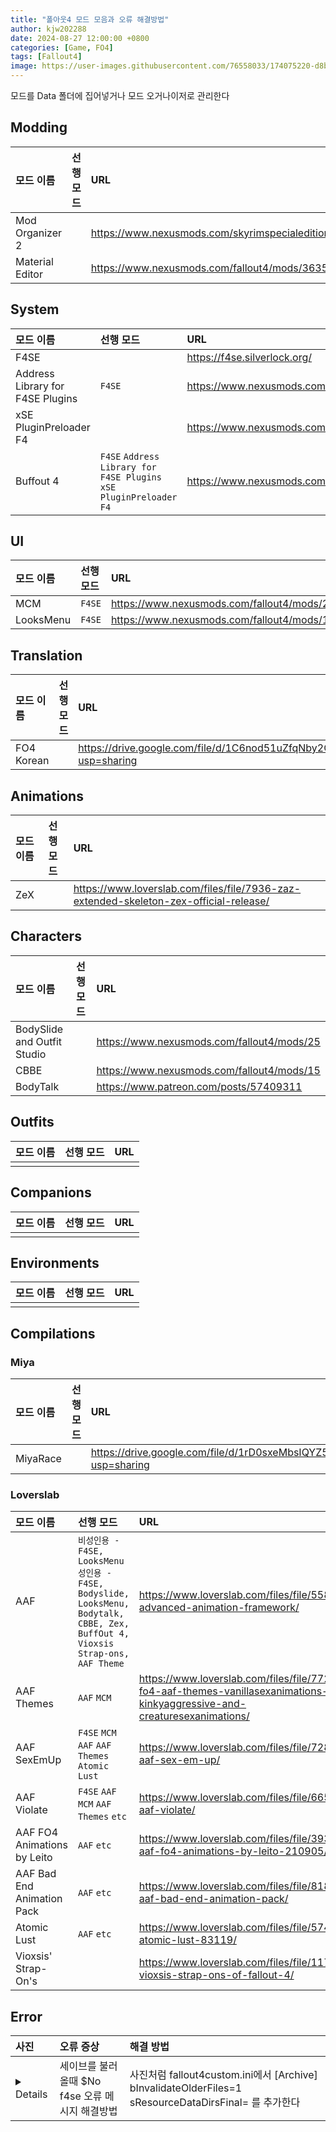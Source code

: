 ```yaml
---
title: "폴아웃4 모드 모음과 오류 해결방법"
author: kjw202288
date: 2024-08-27 12:00:00 +0800
categories: [Game, FO4]
tags: [Fallout4]
image: https://user-images.githubusercontent.com/76558033/174075220-d8bec305-3581-440f-ae42-f5bf4ec437b9.png
---
```


모드를 Data 폴더에 집어넣거나 모드 오거나이저로 관리한다

## Modding

| 모드 이름 | 선행 모드 | URL |
|:---|:---|:---|
| Mod Organizer 2 | | <https://www.nexusmods.com/skyrimspecialedition/mods/6194> |
| Material Editor | | <https://www.nexusmods.com/fallout4/mods/3635> |

## System

| 모드 이름 | 선행 모드 | URL | 
|:---|:---|:---|
| F4SE  | | <https://f4se.silverlock.org/> |
| Address Library for F4SE Plugins  | `F4SE`  | <https://www.nexusmods.com/fallout4/mods/47327> |
| xSE PluginPreloader F4  | | <https://www.nexusmods.com/fallout4/mods/33946> |
| Buffout 4  | `F4SE` `Address Library for F4SE Plugins` `xSE PluginPreloader F4` | <https://www.nexusmods.com/fallout4/mods/47359> |

## UI

| 모드 이름 | 선행 모드 | URL | 
|:---|:---|:---|
| MCM | `F4SE` | <https://www.nexusmods.com/fallout4/mods/21497> |
| LooksMenu | `F4SE`  | <https://www.nexusmods.com/fallout4/mods/12631> |

## Translation

| 모드 이름 | 선행 모드 | URL | 
|:---|:---|:---|
| FO4 Korean  | | <https://drive.google.com/file/d/1C6nod51uZfqNby2OzESOPSgq4yrq2ggb/view?usp=sharing> |

## Animations

| 모드 이름 | 선행 모드 | URL |
|:---|:---|:---|
| ZeX  | | <https://www.loverslab.com/files/file/7936-zaz-extended-skeleton-zex-official-release/> |


## Characters

| 모드 이름 | 선행 모드 | URL |
|:---|:---|:---|
| BodySlide and Outfit Studio  | | <https://www.nexusmods.com/fallout4/mods/25> |
| CBBE  | | <https://www.nexusmods.com/fallout4/mods/15> | 
| BodyTalk  | | <https://www.patreon.com/posts/57409311> |

## Outfits

| 모드 이름 | 선행 모드 | URL |
|:---|:---|:---|
||||


## Companions

| 모드 이름 | 선행 모드 | URL |
|:---|:---|:---|
||||

## Environments

| 모드 이름 | 선행 모드 | URL |
|:---|:---|:---|
||||

## Compilations

### Miya

| 모드 이름 | 선행 모드 | URL |
|:---|:---|:---|
| MiyaRace | | <https://drive.google.com/file/d/1rD0sxeMbsIQYZ5bz8Q4Qi1YUMdOeGZjA/view?usp=sharing> |

### Loverslab

| 모드 이름 | 선행 모드 | URL | 
|:---|:---|:---|
| AAF  | `비성인용 - F4SE, LooksMenu` `성인용 - F4SE, Bodyslide, LooksMenu, Bodytalk, CBBE, Zex, BuffOut 4, Vioxsis Strap-ons, AAF Theme`     | <https://www.loverslab.com/files/file/5584-advanced-animation-framework/> |
| AAF Themes  | `AAF` `MCM`  | <https://www.loverslab.com/files/file/7720-fo4-aaf-themes-vanillasexanimations-kinkyaggressive-and-creaturesexanimations/> |
| AAF SexEmUp  | `F4SE` `MCM` `AAF` `AAF Themes` `Atomic Lust` | <https://www.loverslab.com/files/file/7281-aaf-sex-em-up/> |
| AAF Violate | `F4SE` `AAF` `MCM` `AAF Themes` `etc` | <https://www.loverslab.com/files/file/6657-aaf-violate/> |
| AAF FO4 Animations by Leito  | `AAF` `etc` | <https://www.loverslab.com/files/file/3937-aaf-fo4-animations-by-leito-210905/> |
| AAF Bad End Animation Pack  | `AAF` `etc` | <https://www.loverslab.com/files/file/8183-aaf-bad-end-animation-pack/> |
| Atomic Lust  | `AAF` `etc` | <https://www.loverslab.com/files/file/5740-atomic-lust-83119/> |
| Vioxsis' Strap-On's  | | <https://www.loverslab.com/files/file/11729-vioxsis-strap-ons-of-fallout-4/> |


## Error

| 사진 | 오류 증상 | 해결 방법 |
|:---|:---|:---|
|<details><img src="https://user-images.githubusercontent.com/76558033/174075220-d8bec305-3581-440f-ae42-f5bf4ec437b9.png"></details>|세이브를 불러올때 $No f4se 오류 메시지 해결방법|사진처럼 fallout4custom.ini에서 [Archive] bInvalidateOlderFiles=1 sResourceDataDirsFinal= 를 추가한다|